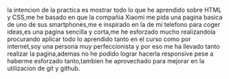 la intencion de la practica es mostrar todo lo que he aprendido sobre HTML y CSS,me he basado en que la compañia Xiaomi me pida una  pagina basica de uno de sus smartphones,me e inspirado en la de mi telefono para coger ideas,es una pagina sencilla y corta,me he esforzado mucho realizandola procurando aplicar todo lo aprendido tanto en el curso como por internet,soy una persona muy perfeccionista y por eso me ha llevado tanto realizar la pagina,ademas no he podido lograr hacerla responsive pese a haberme esforzado tanto,tambien he aprovechado para mejorar en la utilizacion de git y github.